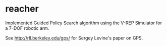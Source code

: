 # reacher

Implemented Guided Policy Search algorithm using the V-REP Simulator for a 7-DOF robotic arm.

See http://rll.berkeley.edu/gps/ for Sergey Levine's paper on GPS. 
